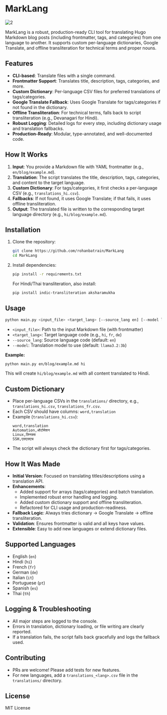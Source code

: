 # MarkLang

![2](https://github.com/user-attachments/assets/50f79810-815f-4263-a4e0-a41f0b8017d5)


MarkLang is a robust, production-ready CLI tool for translating Hugo Markdown blog posts (including frontmatter, tags, and categories) from one language to another. It supports custom per-language dictionaries, Google Translate, and offline transliteration for technical terms and proper nouns.

## Features
- **CLI-based**: Translate files with a single command.
- **Frontmatter Support**: Translates title, description, tags, categories, and more.
- **Custom Dictionary**: Per-language CSV files for preferred translations of tags/categories.
- **Google Translate Fallback**: Uses Google Translate for tags/categories if not found in the dictionary.
- **Offline Transliteration**: For technical terms, falls back to script transliteration (e.g., Devanagari for Hindi).
- **Robust Logging**: Detailed logs for every step, including dictionary usage and translation fallbacks.
- **Production-Ready**: Modular, type-annotated, and well-documented code.

## How It Works
1. **Input**: You provide a Markdown file with YAML frontmatter (e.g., `en/blog/example.md`).
2. **Translation**: The script translates the title, description, tags, categories, and content to the target language.
3. **Custom Dictionary**: For tags/categories, it first checks a per-language CSV (e.g., `translations_hi.csv`).
4. **Fallbacks**: If not found, it uses Google Translate; if that fails, it uses offline transliteration.
5. **Output**: The translated file is written to the corresponding target language directory (e.g., `hi/blog/example.md`).

## Installation

1. Clone the repository:
   ```sh
   git clone https://github.com/rohanbatrain/MarkLang
   cd MarkLang
   ```
2. Install dependencies:
   ```sh
   pip install -r requirements.txt
   ```
   For Hindi/Thai transliteration, also install:
   ```sh
   pip install indic-transliteration aksharamukha
   ```

## Usage

```sh
python main.py <input_file> <target_lang> [--source_lang en] [--model llama3.2:3b]
```

- `<input_file>`: Path to the input Markdown file (with frontmatter)
- `<target_lang>`: Target language code (e.g., `hi`, `fr`, `de`)
- `--source_lang`: Source language code (default: `en`)
- `--model`: Translation model to use (default: `llama3.2:3b`)

**Example:**
```sh
python main.py en/blog/example.md hi
```
This will create `hi/blog/example.md` with all content translated to Hindi.

## Custom Dictionary
- Place per-language CSVs in the `translations/` directory, e.g., `translations_hi.csv`, `translations_fr.csv`.
- Each CSV should have columns: `word,translation`
- Example (`translations_hi.csv`):
  ```csv
  word,translation
  Automation,ऑटोमेशन
  Linux,लिनक्स
  SSH,एसएसएच
  ```
- The script will always check the dictionary first for tags/categories.

## How It Was Made
- **Initial Version**: Focused on translating titles/descriptions using a translation API.
- **Enhancements**:
  - Added support for arrays (tags/categories) and batch translation.
  - Implemented robust error handling and logging.
  - Added custom dictionary support and offline transliteration.
  - Refactored for CLI usage and production-readiness.
- **Fallback Logic**: Always tries dictionary → Google Translate → offline transliteration.
- **Validation**: Ensures frontmatter is valid and all keys have values.
- **Extensible**: Easy to add new languages or extend dictionary files.

## Supported Languages
- English (`en`)
- Hindi (`hi`)
- French (`fr`)
- German (`de`)
- Italian (`it`)
- Portuguese (`pt`)
- Spanish (`es`)
- Thai (`th`)

## Logging & Troubleshooting
- All major steps are logged to the console.
- Errors in translation, dictionary loading, or file writing are clearly reported.
- If a translation fails, the script falls back gracefully and logs the fallback used.

## Contributing
- PRs are welcome! Please add tests for new features.
- For new languages, add a `translations_<lang>.csv` file in the `translations/` directory.

## License
MIT License
